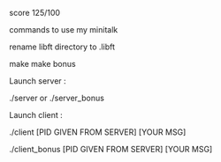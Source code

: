 score 125/100

commands to use my minitalk

rename libft directory to .libft

make 
make bonus

Launch server : 

./server or ./server_bonus

Launch client : 

./client [PID GIVEN FROM SERVER] [YOUR MSG]

./client_bonus [PID GIVEN FROM SERVER] [YOUR MSG]
